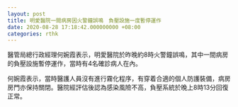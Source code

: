 ```yaml
---
layout: post
title: 明愛醫院一間病房因火警鐘誤鳴　負壓設施一度暫停運作
date: 2020-08-28 17:18:42.000000000 +08:00
categories: rthk
---
```


醫管局總行政經理何婉霞表示，明愛醫院於昨晚約8時火警鐘誤鳴，其中一間病房的負壓設施暫停運作，當時有4名確診病人在內。

何婉霞表示，當時醫護人員沒有進行霧化程序，有穿着合適的個人防護裝備，病房房門亦保持關閉。醫院經評估後認為感染風險不高，負壓系統於晚上8時13分回復正常。
